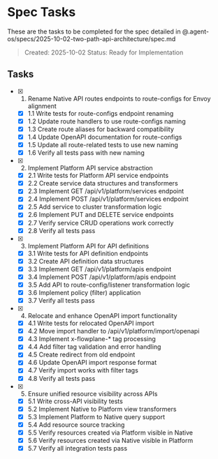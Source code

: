 # Spec Tasks

These are the tasks to be completed for the spec detailed in @.agent-os/specs/2025-10-02-two-path-api-architecture/spec.md

> Created: 2025-10-02
> Status: Ready for Implementation

## Tasks

- [x] 1. Rename Native API routes endpoints to route-configs for Envoy alignment
  - [x] 1.1 Write tests for route-configs endpoint renaming
  - [x] 1.2 Update route handlers to use route-configs naming
  - [x] 1.3 Create route aliases for backward compatibility
  - [x] 1.4 Update OpenAPI documentation for route-configs
  - [x] 1.5 Update all route-related tests to use new naming
  - [x] 1.6 Verify all tests pass with new naming

- [x] 2. Implement Platform API service abstraction
  - [x] 2.1 Write tests for Platform API service endpoints
  - [x] 2.2 Create service data structures and transformers
  - [x] 2.3 Implement GET /api/v1/platform/services endpoint
  - [x] 2.4 Implement POST /api/v1/platform/services endpoint
  - [x] 2.5 Add service to cluster transformation logic
  - [x] 2.6 Implement PUT and DELETE service endpoints
  - [x] 2.7 Verify service CRUD operations work correctly
  - [x] 2.8 Verify all tests pass

- [x] 3. Implement Platform API for API definitions
  - [x] 3.1 Write tests for API definition endpoints
  - [x] 3.2 Create API definition data structures
  - [x] 3.3 Implement GET /api/v1/platform/apis endpoint
  - [x] 3.4 Implement POST /api/v1/platform/apis endpoint
  - [x] 3.5 Add API to route-config/listener transformation logic
  - [x] 3.6 Implement policy (filter) application
  - [x] 3.7 Verify all tests pass

- [x] 4. Relocate and enhance OpenAPI import functionality
  - [x] 4.1 Write tests for relocated OpenAPI import
  - [x] 4.2 Move import handler to /api/v1/platform/import/openapi
  - [x] 4.3 Implement x-flowplane-* tag processing
  - [x] 4.4 Add filter tag validation and error handling
  - [x] 4.5 Create redirect from old endpoint
  - [x] 4.6 Update OpenAPI import response format
  - [x] 4.7 Verify import works with filter tags
  - [x] 4.8 Verify all tests pass

- [x] 5. Ensure unified resource visibility across APIs
  - [x] 5.1 Write cross-API visibility tests
  - [x] 5.2 Implement Native to Platform view transformers
  - [x] 5.3 Implement Platform to Native query support
  - [x] 5.4 Add resource source tracking
  - [x] 5.5 Verify resources created via Platform visible in Native
  - [x] 5.6 Verify resources created via Native visible in Platform
  - [x] 5.7 Verify all integration tests pass